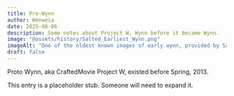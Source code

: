 ```yaml
---
title: Pre-Wynn
author: Wenweia
date: 2025-08-06
description: Some notes about Project W, Wynn before it became Wynn.
image: "@assets/history/Salted_Earliest_Wynn.png"
imageAlt: "One of the oldest known images of early wynn, provided by Salted."
draft: false
---
```

Proto Wynn, aka CraftedMovie Project W, existed before Spring, 2013.

This entry is a placeholder stub.
Someone will need to expand it.